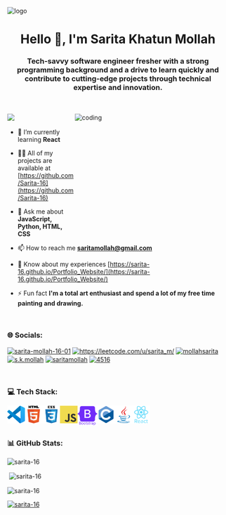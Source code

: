 ![logo](https://github.com/Sarita-16/Sarita-16/blob/main/banner.gif)

<h1 align="center">Hello 👋, I'm Sarita Khatun Mollah</h1>
<h3 align="center">Tech-savvy software engineer fresher with a strong programming background and a drive to learn quickly and contribute to cutting-edge projects through technical expertise and innovation.</h3>

<br>
<br>

<img align="right" alt="coding" width="350" height="270" src="https://miro.medium.com/v2/resize:fit:1400/0*yBvA5CnEX3Sd4aod.gif">

<a href="https://visitcount.itsvg.in">
  <img src="https://visitcount.itsvg.in/api?id=Sarita-16&label=Profile%20Views&color=6&icon=0&pretty=true" />
</a>

- 🌱 I’m currently learning **React**

- 👨‍💻 All of my projects are available at [https://github.com/Sarita-16](https://github.com/Sarita-16)

- 💬 Ask me about **JavaScript, Python, HTML, CSS**

- 📫 How to reach me **saritamollah@gmail.com**

- 📄 Know about my experiences [https://sarita-16.github.io/Portfolio_Website/](https://sarita-16.github.io/Portfolio_Website/)

- ⚡ Fun fact **I'm a total art enthusiast and spend a lot of my free time painting and drawing.**

<br>

<h3 align="left">🌐 Socials:</h3>
<p align="left">
  <a href="https://linkedin.com/in/sarita-mollah-16-01" target="blank"><img align="center" src="https://raw.githubusercontent.com/rahuldkjain/github-profile-readme-generator/master/src/images/icons/Social/linked-in-alt.svg" alt="sarita-mollah-16-01" height="30" width="40" /></a>
  <a href="https://www.leetcode.com/https://leetcode.com/u/sarita_m/" target="blank"><img align="center" src="https://raw.githubusercontent.com/rahuldkjain/github-profile-readme-generator/master/src/images/icons/Social/leet-code.svg" alt="https://leetcode.com/u/sarita_m/" height="30" width="40" /></a>
  <a href="https://twitter.com/mollahsarita" target="blank"><img align="center" src="https://raw.githubusercontent.com/rahuldkjain/github-profile-readme-generator/master/src/images/icons/Social/twitter.svg" alt="mollahsarita" height="30" width="40" /></a>
  <a href="https://instagram.com/s.k.mollah" target="blank"><img align="center" src="https://raw.githubusercontent.com/rahuldkjain/github-profile-readme-generator/master/src/images/icons/Social/instagram.svg" alt="s.k.mollah" height="30" width="40" /></a>
  <a href="https://www.hackerrank.com/saritamollah" target="blank"><img align="center" src="https://raw.githubusercontent.com/rahuldkjain/github-profile-readme-generator/master/src/images/icons/Social/hackerrank.svg" alt="saritamollah" height="30" width="40" /></a>
  <a href="https://discord.gg/4516" target="blank"><img align="center" src="https://raw.githubusercontent.com/rahuldkjain/github-profile-readme-generator/master/src/images/icons/Social/discord.svg" alt="4516" height="30" width="40" /></a>
</p>

<br>

<h3 align="left">💻 Tech Stack:</h3>
<p align="left"> 
  <img align="left" alt="Visual Studio Code" width="40px" src="https://raw.githubusercontent.com/github/explore/80688e429a7d4ef2fca1e82350fe8e3517d3494d/topics/visual-studio-code/visual-studio-code.png" /> 
  <img align="left" alt="HTML5" width="40px" src="https://raw.githubusercontent.com/github/explore/80688e429a7d4ef2fca1e82350fe8e3517d3494d/topics/html/html.png" />
  <img align="left" alt="CSS3" width="40px" src="https://raw.githubusercontent.com/github/explore/80688e429a7d4ef2fca1e82350fe8e3517d3494d/topics/css/css.png" />
  <img align="left" alt="JavaScript" width="40px" src="https://raw.githubusercontent.com/github/explore/80688e429a7d4ef2fca1e82350fe8e3517d3494d/topics/javascript/javascript.png" /> 
  <img align="left" alt="bootstrap" width="45px" src="https://raw.githubusercontent.com/devicons/devicon/master/icons/bootstrap/bootstrap-plain-wordmark.svg" />
  <img align="left" alt="c" width="40px" src="https://raw.githubusercontent.com/devicons/devicon/master/icons/c/c-original.svg" />
  <img align="left" alt="java" width="40px" src="https://raw.githubusercontent.com/devicons/devicon/master/icons/java/java-original.svg" />
  <img align="left" alt="react" width="40px" src="https://raw.githubusercontent.com/devicons/devicon/master/icons/react/react-original-wordmark.svg" />
</p>

<br>
<br>
<br>

<h3 align="left">📊 GitHub Stats:</h3>
<p><img align="center" src="https://github-readme-stats.vercel.app/api/top-langs?username=sarita-16&show_icons=true&locale=en&layout=compact" alt="sarita-16" /></p>

<p>&nbsp;<img align="center" src="https://github-readme-stats.vercel.app/api?username=sarita-16&show_icons=true&locale=en" alt="sarita-16" /></p>

<p><img align="center" src="https://github-readme-streak-stats.herokuapp.com/?user=sarita-16&" alt="sarita-16" /></p>


<p align="left"> <a href="https://github.com/ryo-ma/github-profile-trophy"><img src="https://github-profile-trophy.vercel.app/?username=sarita-16" alt="sarita-16" /></a> </p>


